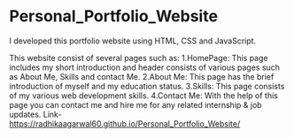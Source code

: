# Personal_Portfolio_Website
I developed this portfolio website using HTML, CSS and JavaScript.

This website consist of several pages such as:
1.HomePage: This page includes my short introduction and header consists of various pages such as About Me, Skills and contact Me.
2.About Me: This page has the brief introduction of myself and my education status.
3.Skills: This page consists of my various web development skills.
4.Contact Me: With the help of this page you can contact me and hire me for any related internship & job updates.
Link-https://radhikaagarwal60.github.io/Personal_Portfolio_Website/

